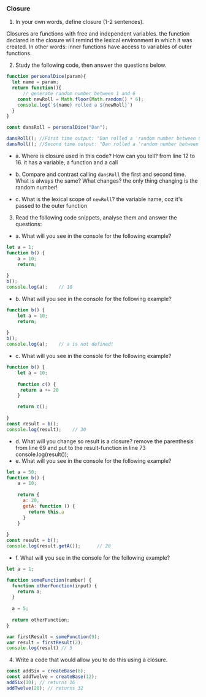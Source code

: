 
### Closure

1. In your own words, define closure (1-2 sentences).

Closures are functions with free and independent variables.  the function declared in the closure will remind the lexical environment in which it was created. In other words: inner functions have access to variables of outer functions.

2. Study the following code, then answer the questions below.

```js
function personalDice(param){
  let name = param;
  return function(){
      // generate random number between 1 and 6
    const newRoll = Math.floor(Math.random() * 6);
    console.log(`${name} rolled a ${newRoll}`)
  }
}

const dansRoll = personalDice("Dan");

dansRoll(); //First time output: "Dan rolled a 'random number between 0 and 5'"
dansRoll(); //Second time output: "Dan rolled a 'random number between 0 and 5'"
```

* a. Where is closure used in this code? How can you tell?
from line 12 to 16. it has a variable, a function and a call

* b. Compare and contrast calling `dansRoll` the first and second time. What is always the same? What changes?
the only thing changing is the random number! 

* c. What is the lexical scope of `newRoll`? 
the variable name, coz it's passed to the outer function

3. Read the following code snippets, analyse them and answer the questions:

* a. What will you see in the console for the following example?
```js
let a = 1; 
function b() { 
    a = 10; 
    return; 
    
} 
b(); 
console.log(a);    // 10
```

* b. What will you see in the console for the following example?
```js
function b() { 
    let a = 10;  
    return; 
    
}
b();
console.log(a);    // a is not defined!
```

* c. What will you see in the console for the following example? 
```js
function b() { 
    let a = 10; 
    
    function c() {
     return a += 20
    }

    return c();
    
}
const result = b();  
console.log(result);    // 30
```
* d. What will you change so result is a closure? 
remove the parenthesis from line 69 and put to the result-function in line 73 console.log(result());  
* e. What will you see in the console for the following example? 
```js
let a = 50;
function b() { 
    a = 10; 
    
    return {
      a: 20,
      getA: function () {
        return this.a
      }
    }
    
}
const result = b();  
console.log(result.getA());      // 20
```

* f. What will you see in the console for the following example?
```js
let a = 1; 

function someFunction(number) {
  function otherFunction(input) {
    return a;
  }
  
  a = 5;
  
  return otherFunction;
}

var firstResult = someFunction(9);
var result = firstResult(2);
console.log(result) // 5
```

4. Write a code that would allow you to do this using a closure.

```js
const addSix = createBase(6);
const addTwelve = createBase(12);
addSix(10); // returns 16
addTwelve(20); // returns 32
```

